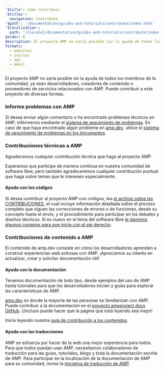 ```yaml
---
'$title': Cómo contribuir
'$titles':
  navigation: Contribute
'$path': '/documentation/guides-and-tutorials/contribute/index.html'
'$localization':
  path: '/{locale}/documentation/guides-and-tutorials/contribute/index.html'
$order: 0
description: El proyecto AMP no sería posible sin la ayuda de todos los miembros de la comunidad, ya sean desarrolladores, creadores de contenido o proveedores de servicios relacionados con AMP.
formats:
  - websites
  - stories
  - ads
  - email
---
```


El proyecto AMP no sería posible sin la ayuda de todos los miembros de la comunidad, ya sean desarrolladores, creadores de contenido o proveedores de servicios relacionados con AMP. Puede contribuir a este proyecto de diversas formas.

### Informe problemas con AMP

Si desea enviar algún comentario o ha encontrado problemas técnicos en AMP, infórmenos mediante el [sistema de seguimiento de problemas](https://github.com/ampproject/amphtml/issues). En caso de que haya encontrado algún problema en [amp.dev](https://amp.dev), utilice el [sistema de seguimiento de problemas en los documentos](https://github.com/ampproject/docs/issues).

### Contribuciones técnicas a AMP

Agradecemos cualquier contribución técnica que haga al proyecto AMP.

Esperamos que participe de manera continua en nuestra comunidad de software libre, pero también agradeceremos cualquier contribución puntual que haga sobre temas que le interesen especialmente.

#### Ayuda con los códigos

Si desea contribuir al proyecto AMP con códigos, lea [el archivo sobre las CONTRIBUCIONES](https://github.com/ampproject/amphtml/blob/main/CONTRIBUTING.md), el cual incluye información detallada sobre el proceso completo que siguen las correcciones de errores o de funciones, desde su concepto hasta el envío, y el procedimiento para participar en los debates y diseños técnicos. Si es nuevo en el tema del software libre [le daremos algunos consejos para que inicie con el pie derecho](https://github.com/ampproject/amphtml/blob/main/CONTRIBUTING.md#contributing-code).

### Contribuciones de contenido a AMP

El contenido de <a>amp.dev</a> consiste en cómo los desarrolladores aprenden a construir experiencias web exitosas con AMP. ¡Apreciamos su interés en actualizar, crear y solicitar documentación útil!

#### Ayuda con la documentación

Tenemos documentación de todo tipo, desde ejemplos del uso de AMP hasta tutoriales para que los desarrolladores inicien y guías para explorar las características de AMP.

[amp.dev](../../../documentation/examples/index.html) es donde la mayoría de las personas se familiarizan con AMP. Puede contribuir a la documentación en el [proyecto ampproject docs GitHub](https://github.com/ampproject/amp-by-example/). (¡Incluso puede hacer que <a>la página que está leyendo</a> sea mejor!

Inicie leyendo nuestra [guía de contribución a los contenidos](https://github.com/ampproject/amphtml).

#### Ayuda con las traducciones

AMP se esfuerza por hacer de la web una mejor experiencia para todos. Para que todos puedan usar AMP, necesitamos colaboradores de traducción para las guías, tutoriales, blogs y toda la documentación escrita de AMP. Para participar en la localización de la documentación de AMP para su comunidad, revise la [Iniciativa de traducción de AMP](https://github.com/ampproject/docs/blob/master/TRANSLATIONS.md).
